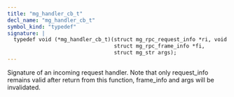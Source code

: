 ```yaml
---
title: "mg_handler_cb_t"
decl_name: "mg_handler_cb_t"
symbol_kind: "typedef"
signature: |
  typedef void (*mg_handler_cb_t)(struct mg_rpc_request_info *ri, void *cb_arg,
                                  struct mg_rpc_frame_info *fi,
                                  struct mg_str args);
---
```


Signature of an incoming request handler.
Note that only request_info remains valid after return from this function,
frame_info and args will be invalidated. 

